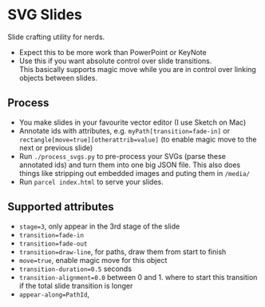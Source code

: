 # SVG Slides

Slide crafting utility for nerds.

- Expect this to be more work than PowerPoint or KeyNote
- Use this if you want absolute control over slide transitions.<br>
  This basically supports magic move while you are in control over linking objects between slides.

## Process

- You make slides in your favourite vector editor (I use Sketch on Mac)
- Annotate ids with attributes, e.g. `myPath[transition=fade-in]` or `rectangle[move=true][otherattrib=value]` (to enable magic move to the next or previous slide)
- Run `./process_svgs.py` to pre-process your SVGs (parse these annotated ids) and turn them into one big JSON file. This also does things like stripping out embedded images and puting them in `/media/`
- Run `parcel index.html` to serve your slides.

## Supported attributes

- `stage=3`, only appear in the 3rd stage of the slide
- `transition=fade-in`
- `transition=fade-out`
- `transition=draw-line`, for paths, draw them from start to finish
- `move=true`, enable magic move for this object
- `transition-duration=0.5` seconds
- `transition-alignment=0.0` between 0 and 1. where to start this transition if the total slide transition is longer
- `appear-along=PathId`,
